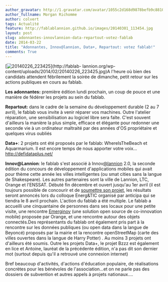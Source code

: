 ```yaml
---
author_gravatar: http://1.gravatar.com/avatar/1055c2d168d9878befb9c8810eda96dc?s=96&d=mm&r=g
author_fullname: Morgan Richomme
author: colvert
tags: Actualité
feature: http://fablablannion.github.io/images/20140301_113454.jpg
layout: post
slug: adonnantes-innovlannion-data-repartout-votez-fablab
date: 2014-03-22
title: "Adonnantes, Innov@lannion, Data+, Repartout: votez fablab!"
comments: True
---
```

[![20140226_223425](http://fablablannion.github.io/images/20140226_223425-1024x768.jpg)](http://fablab-
lannion.org/wp-content/uploads/2014/02/20140226_223425.jpg)A l'heure où bien
des candidats attendent fébrilement la soirée de dimanche, petit retour sur
les actions publiques en cours au fablab.

**Les adonnantes:** première édition lundi prochain, un coup de pouce et une manière de fédérer les projets au sein du fablab.

**Repartout:** dans le cadre de la semaine du développement durable (2 au 7 avril), le fablab vous invite à venir réparer vos machines. Outre l'atelier réparation, une sensibilisation au logiciel libre sera faîte. C'est souvent d'ailleurs la manière la plus simple, efficace et élégante pour redonner une seconde vie à un ordinateur maltraité par des années d'OS propriétaire et quelques virus oubliés

**Data+**: 2 projets ont été proposés par le fablab: WhereIsTheBeach et Aquarmarium. Il est encore temps de nous apporter votre voix…<http://defidataplus.net/>

**Innov@Lannion**: le fablab s'est associé à Innov[@lannion](http://fablab-lannion.org/membres/twitter_fablablannion/) 2.0, la seconde édition du concours de développement d'applications mobiles qui avait pour thème cette année les villes intelligentes (ou smat cities sans la langue de Shakespeare). Les autres partenaires sont la ville de Lannion, LTC, Orange et l'ENSSAT. Débuté fin décembre et ouvert jusqu'au 1er avril (il est toujours possible de concourir et de [soumettre son projet](http://www.ville-lannion.fr/formulaire_dinscription_InnovaLannion2.html), les résultats seront annoncés lors du colloque Energ&amp;TIC organisé par anticipa qui se tiendra le 8 avril prochain. L'action du fablab a été multiple. Le fablab a accueilli une cinquantaine de personnes dans ses locaux pour une petite visite, une rencontre [Emerginov](http://fablab-lannion.org/groupes/bureau/forum/reply/10884/ "Répondre à: Adonnantes" ) (une solution open source de co-innovation mobile) proposée par Orange, et une rencontre autour des objets connectés.Des représentants du fablab ont également pris part à la rencontre sur les données publiques (ou open data dans la langue de Beyoncé) proposés par la mairie et la rencontre openStreetMap (carte des villes ouvertes dans la langue de Harry Potter) . Au moins 3 projets ont d'ailleurs été soumis. Outre les projets Data+, le projet Bzzz est également en lice et Antoine, lauréat de la précédente édition, n'a pas dit son dernier mot (surtout depuis qu'il a retrouvé une connexion internet)

Bref beaucoup d'activités, d'actions d'éducation populaire, de réalisations
concrètes pour les bénévoles de l'association…et on ne parle pas des dossiers
de subvention et autres appels à projets nationaux….


